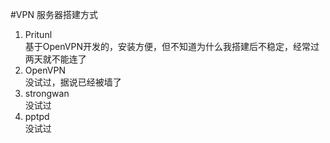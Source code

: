 #VPN 服务器搭建方式

1. Pritunl  
基于OpenVPN开发的，安装方便，但不知道为什么我搭建后不稳定，经常过两天就不能连了
1. OpenVPN  
没试过，据说已经被墙了
1. strongwan  
没试过
1. pptpd  
没试过  
